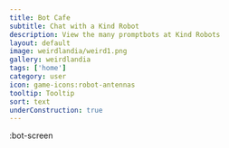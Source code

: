 ```yaml
---
title: Bot Cafe
subtitle: Chat with a Kind Robot
description: View the many promptbots at Kind Robots
layout: default
image: weirdlandia/weird1.png
gallery: weirdlandia
tags: ['home']
category: user
icon: game-icons:robot-antennas
tooltip: Tooltip
sort: text
underConstruction: true
---
```


:bot-screen
